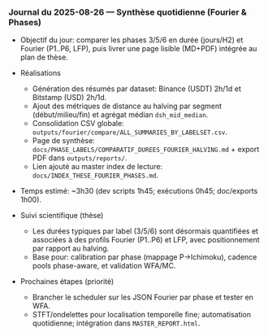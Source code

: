 ### Journal du 2025-08-26 — Synthèse quotidienne (Fourier & Phases)

- Objectif du jour: comparer les phases 3/5/6 en durée (jours/H2) et Fourier (P1..P6, LFP), puis livrer une page lisible (MD+PDF) intégrée au plan de thèse.

- Réalisations
  - Génération des résumés par dataset: Binance (USDT) 2h/1d et Bitstamp (USD) 2h/1d.
  - Ajout des métriques de distance au halving par segment (début/milieu/fin) et agrégat médian `dsh_mid_median`.
  - Consolidation CSV globale: `outputs/fourier/compare/ALL_SUMMARIES_BY_LABELSET.csv`.
  - Page de synthèse: `docs/PHASE_LABELS/COMPARATIF_DUREES_FOURIER_HALVING.md` + export PDF dans `outputs/reports/`.
  - Lien ajouté au master index de lecture: `docs/INDEX_THESE_FOURIER_PHASES.md`.

- Temps estimé: ~3h30 (dev scripts 1h45; exécutions 0h45; doc/exports 1h00).

- Suivi scientifique (thèse)
  - Les durées typiques par label (3/5/6) sont désormais quantifiées et associées à des profils Fourier (P1..P6) et LFP, avec positionnement par rapport au halving.
  - Base pour: calibration par phase (mappage P→Ichimoku), cadence pools phase-aware, et validation WFA/MC.

- Prochaines étapes (priorité)
  - Brancher le scheduler sur les JSON Fourier par phase et tester en WFA.
  - STFT/ondelettes pour localisation temporelle fine; automatisation quotidienne; intégration dans `MASTER_REPORT.html`.


